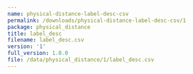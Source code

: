 ```yaml
---
name: physical-distance-label-desc-csv
permalink: /downloads/physical-distance-label-desc-csv/1
package: physical_distance
title: label_desc
filename: label_desc.csv
version: '1'
full_version: 1.0.0
file: /data/physical_distance/1/label_desc.csv
---
```

